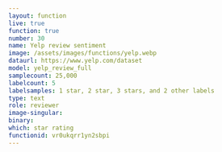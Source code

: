 ```yaml
---
layout: function
live: true
function: true
number: 30
name: Yelp review sentiment
image: /assets/images/functions/yelp.webp
dataurl: https://www.yelp.com/dataset
model: yelp_review_full
samplecount: 25,000
labelcount: 5
labelsamples: 1 star, 2 star, 3 stars, and 2 other labels
type: text
role: reviewer
image-singular: 
binary: 
which: star rating
functionid: vr0ukqrr1yn2sbpi
---
```

